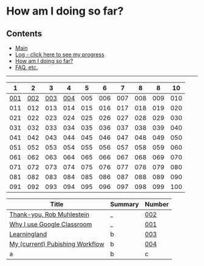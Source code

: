 # How am I doing so far?

## Contents
* [Main](readme.md)
* [Log - click here to see my progress](log.md)
* [How am I doing so far?](tally.md)
* [FAQ, etc.](https://github.com/janzeteachesit/100-days-of-writing/wiki) 

----

 1 | 2 | 3 | 4 | 5 | 6 | 7 | 8 | 8 | 10
---|---|---|---|---|---|---|---|---|---
[001](001-why-google-classroom.md)|[002](002-thank-you-rob-muhlestein.md)|[003](003-learningland.md)|[004](004-writing-workflow.md)|005|006|007|008|009|010
011|012|013|014|015|016|017|018|019|020
021|022|023|024|025|026|027|028|029|030
031|032|033|034|035|036|037|038|039|040
041|042|043|044|045|046|047|048|049|050
051|052|053|054|055|056|057|058|059|060
061|062|063|064|065|066|067|068|069|070
071|072|073|074|075|076|077|078|079|080
081|082|083|084|085|086|087|088|089|090
091|092|093|094|095|096|097|098|099|100

Title | Summary | Number
---|---|---
[Thank-you, Rob Muhlestein](002-thank-you-rob-muhlestein.md) | _ | [002](002-thank-you-rob-muhlestein.md)
[Why I use Google Classroom](001-why-google-classroom.md) | _ |[001](001-why-google-classroom.md)
[Learningland](003-learningland.md) | b | [003](003-learningland.md)
[My \(current\) Pubishing Workflow](004-writing-workflow.md) | b | [004](004-writing-workflow.md)
a | b | c
